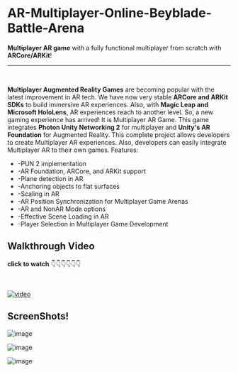 # AR-Multiplayer-Online-Beyblade-Battle-Arena
**Multiplayer AR game** with a fully functional multiplayer from scratch with **ARCore/ARKit**!

<hr><br>

**Multiplayer Augmented Reality Games** are becoming popular with the latest improvement in AR tech. We have now very stable **ARCore and ARKit SDKs** to build immersive AR experiences.  Also, with **Magic Leap and Microsoft HoloLens**,  AR experiences reach to another level.
So, a new gaming experience has arrived! It is Multiplayer AR Game.
This game integrates **Photon Unity Networking 2** for multiplayer and **Unity's AR Foundation** for Augmented Reality. 
This complete project allows developers to create Multiplayer AR experiences. Also, developers can easily integrate Multiplayer AR to their own games.
 Features:
 <UL>
<LI>-PUN 2 implementation
<LI>-AR Foundation, ARCore, and ARKit support
<LI>-Plane detection in AR
<LI>-Anchoring objects to flat surfaces 
<LI>-Scaling in AR
<LI>-AR Position Synchronization for Multiplayer Game Arenas
<LI>-AR and NonAR Mode options
<LI>-Effective Scene Loading in AR
<LI>-Player Selection in Multiplayer Game Development
  </UL>
  
## Walkthrough Video
 **click to watch** 👇👇👇👇👇👇
 
 <br>
 
 
[![video](https://img.youtube.com/vi/xTBSknsTXXI/0.jpg)](https://www.youtube.com/watch?v=xTBSknsTXXI)

 ## ScreenShots!
  
![image](https://user-images.githubusercontent.com/32412967/127393156-9041d33d-52b7-4cc0-bc3c-e534f9d41ff8.png)
 
![image](https://user-images.githubusercontent.com/32412967/127393447-d1ce990b-cd55-4ea9-9e8a-6754514c2c77.png)

![image](https://user-images.githubusercontent.com/32412967/127393507-2288c3e2-c989-4b4b-afd6-f6d5744587ce.png)

